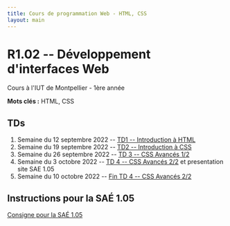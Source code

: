 ```yaml
---
title: Cours de programmation Web - HTML, CSS
layout: main
---
```


# R1.02 -- Développement d'interfaces Web
Cours à l'IUT de Montpellier - 1ère année

**Mots clés :** HTML, CSS

## TDs

1. Semaine du 12 septembre 2022 -- [TD1 -- Introduction à HTML](tutorials/tutorial1.html)
1. Semaine du 19 septembre 2022 -- [TD2 -- Introduction à CSS ](tutorials/tutorial2.html)
1. Semaine du 26 septembre 2022 -- [TD 3 -- CSS Avancés 1/2](tutorials/tutorial3.html)
1. Semaine du 3 octobre 2022 -- [TD 4 -- CSS Avancés 2/2](tutorials/tutorial4.html) et presentation site SAE 1.05 
1. Semaine du 10 octobre 2022 -- [ Fin TD 4 -- CSS Avancés 2/2](tutorials/tutorial4.html) 
<!-- 1. Semaine du 17 octobre 2022 -- [TD 5 -- Les Formulaires](tutorials/tutorial5.html) et travail sur SAE 1.05\\ -->
<!-- 23 octobre rendu SAE 1.05 -->
<!-- 1. Semaine du 24 octobre 2022 -- Entamer [TD 6 -- Responsive Design](tutorials/tutorial6.html) -->
<!-- 1. Semaine du 7 novembre 2022 -- Finir le [TD 6 -- Responsive Design](tutorials/tutorial6.html) et presentation site de la SAE 1.06 -->
<!-- 1. Semaine du 14 novembre 2022 -- Seance de travail sur la  SAE 1.06 -->
<!-- 1. Semaine du 5 decembre 2022 -- Séance d'évaluation des sites de la SAE 1.06 -->
<!--## Compléments optionnels-->
 
<!--1. [Coder des colonnes responsive à la Bootstrap](assets/tut5-complement.html)-->

## Instructions pour la SAÉ 1.05
[Consigne pour la SAÉ 1.05](SAE_105.html)

<!--[Instructions du projet](projet.html)-->

<!--## Instructions pour la SAÉ 1.06-->
<!--[Consigne pour la SAÉ 1.06](SAE_106.html)-->

<!--[Instructions du projet](projet.html)-->

<!-- ## Joomla -->

<!-- Semaine du 18 janvier -- [TD sur l'installation et la prise en main de Joomla](assets/TDJoomla.pdf) -->

